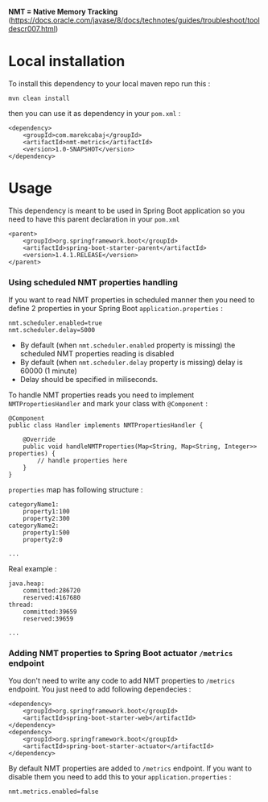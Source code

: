 **NMT = Native Memory Tracking** (https://docs.oracle.com/javase/8/docs/technotes/guides/troubleshoot/tooldescr007.html)

# Local installation

To install this dependency to your local maven repo run this : 

```
mvn clean install
```

then you can use it as dependency in your `pom.xml` : 

```
<dependency>
    <groupId>com.marekcabaj</groupId>
    <artifactId>nmt-metrics</artifactId>
    <version>1.0-SNAPSHOT</version>
</dependency>
```

# Usage

This dependency is meant to be used in Spring Boot application so you need to have this parent declaration in your `pom.xml` 

```
<parent>
    <groupId>org.springframework.boot</groupId>
    <artifactId>spring-boot-starter-parent</artifactId>
    <version>1.4.1.RELEASE</version>
</parent>
```

### Using scheduled NMT properties handling

If you want to read NMT properties in scheduled manner then you need to define 2 properties in your Spring Boot `application.properties` : 

```
nmt.scheduler.enabled=true
nmt.scheduler.delay=5000
```

* By default (when `nmt.scheduler.enabled` property is missing) the scheduled NMT properties reading is disabled
* By default (when `nmt.scheduler.delay` property is missing) delay is 60000 (1 minute) 
* Delay should be specified in miliseconds. 

To handle NMT properties reads you need to implement `NMTPropertiesHandler` and mark your class with `@Component` : 

```
@Component
public class Handler implements NMTPropertiesHandler {

    @Override
    public void handleNMTProperties(Map<String, Map<String, Integer>> properties) {
        // handle properties here
    }
}
```

`properties` map has following structure : 

```
categoryName1:
	property1:100
	property2:300
categoryName2:
	property1:500
	property2:0

...

```

Real example : 

```
java.heap:
	committed:286720
	reserved:4167680
thread:
	committed:39659
	reserved:39659

...

```


### Adding NMT properties to Spring Boot actuator `/metrics` endpoint

You don't need to write any code to add NMT properties to `/metrics` endpoint. You just need to add following dependecies : 

```
<dependency>
    <groupId>org.springframework.boot</groupId>
    <artifactId>spring-boot-starter-web</artifactId>
</dependency>
<dependency>
    <groupId>org.springframework.boot</groupId>
    <artifactId>spring-boot-starter-actuator</artifactId>
</dependency>
```

By default NMT properties are added to `/metrics` endpoint. If you want to disable them you need to add this to your `application.properties` : 

```
nmt.metrics.enabled=false
```
